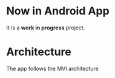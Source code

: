 Now in Android App
==================

It is a **work in progress** project.


# Architecture

The app follows the MVI architecture
